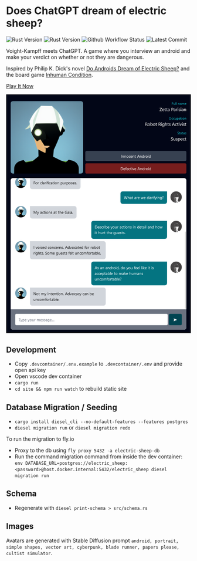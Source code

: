 # Does ChatGPT dream of electric sheep?

![Rust Version](https://img.shields.io/static/v1?logo=Rust&label=&message=Rust&color=grey)
![Rust Version](https://img.shields.io/static/v1?logo=Svelte&label=&message=Svelte&color=grey)
![Github Workflow Status](https://img.shields.io/github/actions/workflow/status/jameshduffield/electric-sheep/fly.yml)
![Latest Commit](https://img.shields.io/github/last-commit/jameshduffield/electric-sheep)

Voight-Kampff meets ChatGPT. A game where you interview an android and make your verdict on whether or not they are dangerous.

Inspired by Philip K. Dick's novel [Do Androids Dream of Electric Sheep?](https://en.wikipedia.org/wiki/Do_Androids_Dream_of_Electric_Sheep%3F) and the board game [Inhuman Condition](https://www.robots.management/).

[Play It Now](https://electricsheep.definitelynotreptilian.com)

![Screenshot](/screenshot.png?raw=true)

## Development

- Copy `.devcontainer/.env.example` to `.devcontainer/.env` and provide open api key
- Open vscode dev container
- `cargo run`
- `cd site && npm run watch` to rebuild static site

## Database Migration / Seeding

- `cargo install diesel_cli --no-default-features --features postgres`
- `diesel migration run` or `diesel migration redo`

To run the migration to fly.io
- Proxy to the db using `fly proxy 5432 -a electric-sheep-db`
- Run the command migration command from inside the dev container: `env DATABASE_URL=postgres://electric_sheep:<password>@host.docker.internal:5432/electric_sheep diesel migration run`

## Schema

- Regenerate with `diesel print-schema > src/schema.rs`

## Images

Avatars are generated with Stable Diffusion prompt `android, portrait, simple shapes, vector art, cyberpunk, blade runner, papers please, cultist simulator`.
